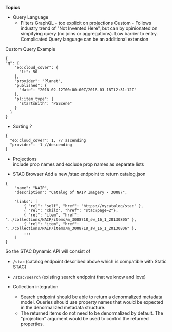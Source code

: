 __Topics__
* Query Language
  * Filters
  	GraphQL - too explicit on projections
	Custom -
		Follows industry trend of "Not Invented Here", but can by opinionated on simpifying query (no joins or aggregations). Low barrier to entry. Complicated Query language can be an additional extension
		
Custom Query Example
```
{
"q": {
    "eo:cloud_cover": {
      "lt": 50
    },
    "provider": "Planet",
    "published": {
      "date": "2018-02-12T00:00:00Z/2018-03-18T12:31:12Z"
    },
    "pl:item_type": {
      "startsWith": "PSScene"
    }
  }
}
```
		
  * Sorting ?
```
{
  "eo:cloud_cover": 1, // ascending
  "provider": -1 //descending
}
```
  * Projections  
  	include prop names and exclude prop names as separate lists
	
* STAC Browser
Add a new /stac endpoint to return catalog.json
```
{
    "name": "NAIP",
    "description": "Catalog of NAIP Imagery - 30087",

    "links": [
        { "rel": "self", "href": "https://mycatalog/stac" },
        { "rel": "child", "href": "stac?page=2"},
        { "rel": "item", "href": "../collections/NAIP/items/m_3008718_sw_16_1_20130805" },
        { "rel": "item", "href": "../collections/NAIP/items/m_3008718_sw_16_1_20130806" },
        ...
    ]
}
```

So the STAC Dynamic API will consist of 
* `/stac` (catalog endpoint described above which is compatible with Static STAC)
* `/stac/search` (existing search endpoint that we know and love)


* Collection integration

	* Search endpoint should be able to return a denormalized metadata model. Queries should use property names that would be expected in the denormalized metadata structure.
	* The returned items do not need to be denormalized by default. The "projection" argument would be used to control the returned properties.

